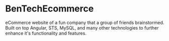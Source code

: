 # BenTechEcommerce
eCommerce website of a fun company that a group of friends brainstormed. Built on top Angular, STS, MySQL, and many other technologies to further enhance it's functionality and features.

